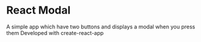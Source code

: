 # React Modal

A simple app which have two buttons and displays a modal when you press them
Developed with create-react-app
